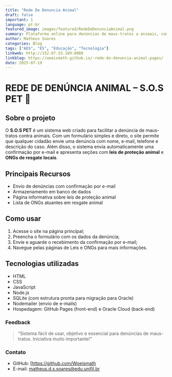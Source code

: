 ```yaml
---
title: "Rede De Denuncia Animal"
draft: false
important: 1
language: pt-br
featured_image: images/featured/RedeDeDenunciaAnimal.png
summary: Plataforma online para denúncias de maus-tratos a animais, com apoio informativo sobre leis e ONGs.
author: Matheus Soares
categories: Blog
tags: ["ADS", "ES", "Educação", "Tecnologia"] 
linkweb: http://152.67.53.189:8080
linkblog: https://woeismath.github.io/-rede-de-denuncia-animal-pages/
date: 2025-07-19 
---
```


# REDE DE DENÚNCIA ANIMAL – S.O.S PET 🐾

## Sobre o projeto

O **S.O.S PET** é um sistema web criado para facilitar a denúncia de maus-tratos contra animais. Com um formulário simples e direto, o site permite que qualquer cidadão envie uma denúncia com nome, e-mail, telefone e descrição do caso. Além disso, o sistema envia automaticamente uma confirmação por e-mail e apresenta seções com **leis de proteção animal** e **ONGs de resgate locais**.

## Principais Recursos

+ Envio de denúncias com confirmação por e-mail
+ Armazenamento em banco de dados
+ Página informativa sobre leis de proteção animal
+ Lista de ONGs atuantes em resgate animal

## Como usar

1. Acesse o site na página principal;
2. Preencha o formulário com os dados da denúncia;
3. Envie e aguarde o recebimento da confirmação por e-mail;
4. Navegue pelas páginas de Leis e ONGs para mais informações.

## Tecnologias utilizadas

+ HTML
+ CSS
+ JavaScript
+ Node.js
+ SQLite (com estrutura pronta para migração para Oracle)
+ Nodemailer (envio de e-mails)
+ Hospedagem: GitHub Pages (front-end) e Oracle Cloud (back-end)

### Feedback

> “Sistema fácil de usar, objetivo e essencial para denúncias de maus-tratos. Iniciativa muito importante!”

### Contato

+ GitHub: [https://github.com/Woeismath
+ E-mail: matheus.d.s.soares@edu.unifil.br